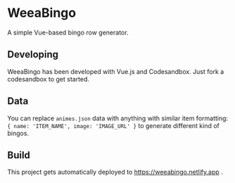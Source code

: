 # WeeaBingo

A simple Vue-based bingo row generator.

## Developing

WeeaBingo has been developed with Vue.js and Codesandbox. Just fork a codesandbox to get started.

## Data

You can replace `animes.json` data with anything with similar item formatting: `{ name: 'ITEM_NAME', image: 'IMAGE_URL' }` to generate different kind of bingos.

## Build

This project gets automatically deployed to https://weeabingo.netlify.app .
